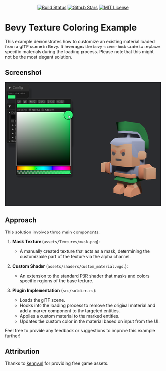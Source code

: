 <p align="center">
<a href="https://github.com/brookman/bevy-texture-coloring-example/actions"><img src="https://github.com/brookman/bevy-texture-coloring-example/actions/workflows/rust.yml/badge.svg" alt="Build Status"></a>
<a href="https://github.com/brookman/bevy-texture-coloring-example"><img src="https://img.shields.io/github/stars/brookman/bevy-texture-coloring-example.svg?style=flat&logo=github&colorB=deeppink&label=stars" alt="Github Stars"></a>
<a href="https://opensource.org/licenses/MIT"><img src="https://img.shields.io/badge/license-MIT-purple.svg" alt="MIT License"></a>
</p>

# Bevy Texture Coloring Example

This example demonstrates how to customize an existing material loaded from a glTF scene in Bevy. It leverages the `bevy-scene-hook` crate to replace specific materials during the loading process. Please note that this might not be the most elegant solution.

## Screenshot

![Screenshot](docs/screenshot.png)

## Approach

This solution involves three main components:

1. **Mask Texture** (`assets/Textures/mask.png`):
   - A manually created texture that acts as a mask, determining the customizable part of the texture via the alpha channel.

2. **Custom Shader** (`assets/shaders/custom_material.wgsl`):
   - An extension to the standard PBR shader that masks and colors specific regions of the base texture.

3. **Plugin Implementation** (`src/soldier.rs`):
   - Loads the glTF scene.
   - Hooks into the loading process to remove the original material and add a marker component to the targeted entities.
   - Applies a custom material to the marked entities.
   - Updates the custom color in the material based on input from the UI.

Feel free to provide any feedback or suggestions to improve this example further!

## Attribution
Thanks to [kenny.nl](https://kenney.nl/assets/mini-arena) for providing free game assets.
